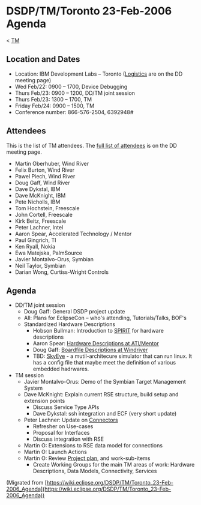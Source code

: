

DSDP/TM/Toronto 23-Feb-2006 Agenda
==================================

< [TM](./TM)

Location and Dates
------------------

*   Location: IBM Development Labs – Toronto ([Logistics](https://wiki.eclipse.org/DSDP/DD/Toronto_22-Feb-2006_Agenda#Logistics) are on the DD meeting page)
*   Wed Feb/22: 0900 – 1700, Device Debugging
*   Thurs Feb/23: 0900 – 1200, DD/TM joint session
*   Thurs Feb/23: 1300 – 1700, TM
*   Friday Feb/24: 0900 – 1500, TM
*   Conference number: 866-576-2504, 6392948#

Attendees
---------

This is the list of TM attendees. The [full list of attendees](https://wiki.eclipse.org/DSDP/DD/Toronto_22-Feb-2006_Agenda#Attendees) is on the DD meeting page.

*   Martin Oberhuber, Wind River
*   Felix Burton, Wind River
*   Pawel Piech, Wind River
*   Doug Gaff, Wind River
*   Dave Dykstal, IBM
*   Dave McKnight, IBM
*   Pete Nicholls, IBM
*   Tom Hochstein, Freescale
*   John Cortell, Freescale
*   Kirk Beitz, Freescale
*   Peter Lachner, Intel
*   Aaron Spear, Accelerated Technology / Mentor
*   Paul Gingrich, TI
*   Ken Ryall, Nokia
*   Ewa Matejska, PalmSource
*   Javier Montalvo-Orus, Symbian
*   Neil Taylor, Symbian
*   Darian Wong, Curtiss-Wright Controls

Agenda
------

*   DD/TM joint session
    *   Doug Gaff: General DSDP project update
    *   All: Plans for EclipseCon – who's attending, Tutorials/Talks, BOF's
    *   Standardized Hardware Descriptions
        *   Hobson Bullman: Introduction to [SPIRIT](http://www.spiritconsortium.com/) for hardware descriptions
        *   Aaron Spear: [Hardware Descriptions at ATI/Mentor](./Mentor_2006x02x17 "DSDP-TM Hardware Descriptions at ATI/Mentor 2006x02x17")
        *   Doug Gaff: [Boardfile Descriptions at Windriver](./DSDP-TM_Boardfile_Descriptions_at_Windriver_2005x12x19 "DSDP-TM Boardfile Descriptions at Windriver 2005x12x19")
        *   TBD: [SkyEye](http://www.skyeye.org) \- a mutil-architecure simulator that can run linux. It has a config file that maybe meet the definition of various embedded hadrwares.
*   TM session
    *   Javier Montalvo-Orus: Demo of the Symbian Target Management System
    *   Dave McKnight: Explain current RSE structure, build setup and extension points
        *   Discuss Service Type APIs
        *   Dave Dykstal: ssh integration and ECF (very short update)
    *   Peter Lachner: Update on [Connectors](./DSDP-TM_Connector_Meeting_Salzburg_2005x11x14 "DSDP-TM Connector Meeting Salzburg 2005x11x14")
        *   Refresher on Use-cases
        *   Proposal for Interfaces
        *   Discuss integration with RSE
    *   Martin O: Extensions to RSE data model for connections
    *   Martin O: Launch Actions
    *   Martin O: Review [Project plan](https://www.eclipse.org/dsdp/tm/development/plan.php), and work-sub-items
        *   Create Working Groups for the main TM areas of work: Hardware Descriptions, Data Models, Connectivity, Services


(Migrated from [https://wiki.eclipse.org/DSDP/TM/Toronto_23-Feb-2006_Agenda](https://wiki.eclipse.org/DSDP/TM/Toronto_23-Feb-2006_Agenda))